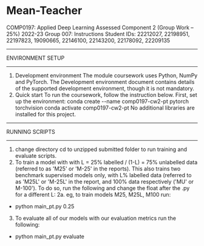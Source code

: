 # Mean-Teacher

COMP0197: Applied Deep Learning
Assessed Component 2 (Group Work – 25%) 2022-23
Group 007: Instructions
Student IDs: 22212027, 22198951, 22197823, 19090665, 22146100, 22143200,
22178092, 22209135
******
ENVIRONMENT SETUP
******
1. Development environment
The module coursework uses Python, NumPy and PyTorch. The Development environment
document contains details of the supported development environment, though it is not
mandatory.
2. Quick start
To run the coursework, follow the instruction below.
First, set up the environment:
conda create --name comp0197-cw2-pt pytorch torchvision
conda activate comp0197-cw2-pt
No additional libraries are installed for this project.
******
RUNNING SCRIPTS
******
1. change directory cd to unzipped submitted folder to run training and evaluate scripts.
2. To train a model with with L = 25% labelled / (1-L) = 75% unlabelled data (referred to as
'M25' or 'M-25' in the reports). This also trains two benchmark supervised models only, with
L% labelled data (referred to as 'M25L' or 'M-25L' in the report, and 100% data respectively
('MU' or M-100'). To do so, run the following and change the float after the .py for a
different L:
2a. eg, to train models M25, M25L, M100 run:
- python main_pt.py 0.25
3. To evaluate all of our models with our evaluation metrics run the following:
- python main_pt.py evaluate